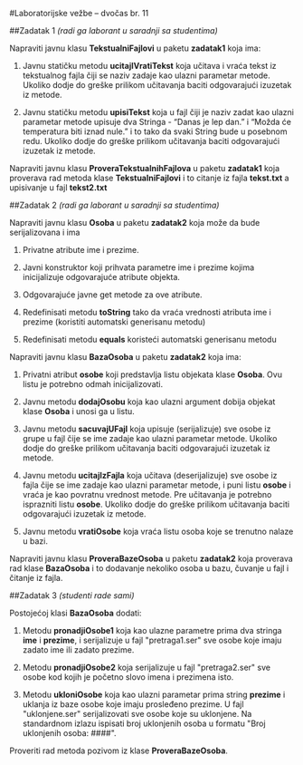 #Laboratorijske vežbe – dvočas br. 11

##Zadatak 1
*(radi ga laborant u saradnji sa studentima)*

Napraviti javnu klasu **TekstualniFajlovi** u paketu **zadatak1** koja ima:

1. Javnu statičku metodu **ucitajIVratiTekst** koja učitava i vraća tekst iz tekstualnog fajla čiji se naziv zadaje kao ulazni parametar metode. Ukoliko dodje do greške prilikom učitavanja baciti odgovarajući izuzetak iz metode.

2. Javnu statičku metodu **upisiTekst** koja u fajl čiji je naziv zadat kao ulazni parametar metode upisuje dva Stringa - “Danas je lep dan.” i “Možda će temperatura biti iznad nule.” i to tako da svaki String bude u posebnom redu.
Ukoliko dodje do greške prilikom učitavanja baciti odgovarajući izuzetak iz metode.

Napraviti javnu klasu **ProveraTekstualnihFajlova** u paketu **zadatak1** koja proverava rad metoda klase **TekstualniFajlovi** i to citanje iz fajla **tekst.txt** a upisivanje u fajl **tekst2.txt**


##Zadatak 2
*(radi ga laborant u saradnji sa studentima)*

Napraviti javnu klasu **Osoba** u paketu **zadatak2** koja može da bude serijalizovana i ima

1. Privatne atribute ime i prezime.

2. Javni konstruktor koji prihvata parametre ime i prezime kojima inicijalizuje odgovarajuće atribute objekta.

3. Odgovarajuće javne get metode za ove atribute.

4. Redefinisati metodu **toString** tako da vraća vrednosti atributa ime i prezime (koristiti automatski generisanu metodu)

5. Redefinisati metodu **equals** koristeći automatski generisanu metodu


Napraviti javnu klasu **BazaOsoba** u paketu **zadatak2** koja ima:

1. Privatni atribut **osobe** koji predstavlja listu objekata klase **Osoba**. Ovu listu je potrebno
odmah inicijalizovati.

2. Javnu metodu **dodajOsobu** koja kao ulazni argument dobija objekat klase **Osoba** i unosi ga u listu.

3. Javnu metodu **sacuvajUFajl** koja upisuje (serijalizuje) sve osobe iz grupe u fajl čije se ime zadaje kao ulazni parametar metode. Ukoliko dodje do greške prilikom učitavanja baciti odgovarajući izuzetak iz metode.

4. Javnu metodu **ucitajIzFajla** koja učitava (deserijalizuje) sve osobe iz fajla čije se ime zadaje kao ulazni parametar metode, i puni listu **osobe** i vraća je kao povratnu vrednost metode. Pre učitavanja je potrebno isprazniti listu **osobe**.
Ukoliko dodje do greške prilikom učitavanja baciti odgovarajući izuzetak iz metode.

5. Javnu metodu **vratiOsobe** koja vraća listu osoba koje se trenutno nalaze u bazi.

Napraviti javnu klasu **ProveraBazeOsoba** u paketu **zadatak2** koja proverava rad klase **BazaOsoba** i to dodavanje nekoliko osoba u bazu, čuvanje u fajl i čitanje iz fajla. 


##Zadatak 3
*(studenti rade sami)*

Postojećoj klasi **BazaOsoba** dodati:

1. Metodu **pronadjiOsobe1** koja kao ulazne parametre prima dva stringa **ime** i **prezime**, i serijalizuje u fajl "pretraga1.ser" sve osobe koje imaju zadato ime ili zadato prezime.  

2. Metodu **pronadjiOsobe2** koja serijalizuje u fajl "pretraga2.ser" sve osobe kod kojih je početno slovo imena i prezimena isto. 

2. Metodu **ukloniOsobe** koja kao ulazni parametar prima string **prezime** i uklanja iz baze osobe koje imaju prosleđeno prezime. U fajl "uklonjene.ser" serijalizovati sve osobe koje su uklonjene. Na standardnom izlazu ispisati broj uklonjenih osoba u formatu "Broj uklonjenih osoba: ####".

Proveriti rad metoda pozivom iz klase **ProveraBazeOsoba**.
